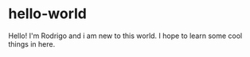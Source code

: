 # hello-world

Hello! I'm Rodrigo and i am new to this world. I hope to learn some cool things in here.
